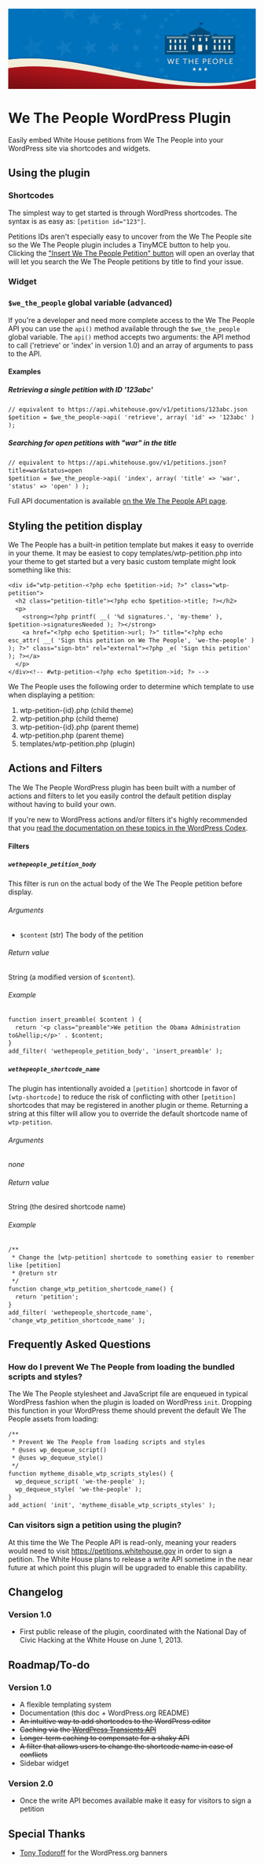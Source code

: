 ![We The People](assets/banner-1544x500.png)
# We The People WordPress Plugin

Easily embed White House petitions from We The People into your WordPress site via shortcodes and widgets.

## Using the plugin

### Shortcodes

The simplest way to get started is through WordPress shortcodes. The syntax is as easy as: `[petition id="123"]`.

Petitions IDs aren't especially easy to uncover from the We The People site so the We The People plugin includes a TinyMCE button to help you. Clicking the ["Insert We The People Petition" button](js/tinymce/insert-petition.png) will open an overlay that will let you search the We The People petitions by title to find your issue.

### Widget

### `$we_the_people` global variable (advanced)

If you're a developer and need more complete access to the We The People API you can use the `api()` method available through the `$we_the_people` global variable. The `api()` method accepts two arguments: the API method to call ('retrieve' or 'index' in version 1.0) and an array of arguments to pass to the API.

#### Examples

##### Retrieving a single petition with ID '123abc'

    // equivalent to https://api.whitehouse.gov/v1/petitions/123abc.json
    $petition = $we_the_people->api( 'retrieve', array( 'id' => '123abc' ) );

##### Searching for open petitions with "war" in the title

    // equivalent to https://api.whitehouse.gov/v1/petitions.json?title=war&status=open
    $petition = $we_the_people->api( 'index', array( 'title' => 'war', 'status' => 'open' ) );

Full API documentation is available [on the We The People API page](https://petitions.whitehouse.gov/developers).

## Styling the petition display

We The People has a built-in petition template but makes it easy to override in your theme. It may be easiest to copy templates/wtp-petition.php into your theme to get started but a very basic custom template might look something like this:

    <div id="wtp-petition-<?php echo $petition->id; ?>" class="wtp-petition">
      <h2 class="petition-title"><?php echo $petition->title; ?></h2>
      <p>
        <strong><?php printf( __( '%d signatures.', 'my-theme' ), $petition->signaturesNeeded ); ?></strong>
        <a href="<?php echo $petition->url; ?>" title="<?php echo esc_attr( __( 'Sign this petition on We The People', 'we-the-people' ) ); ?>" class="sign-btn" rel="external"><?php _e( 'Sign this petition' ); ?></a>
      </p>
    </div><!-- #wtp-petition-<?php echo $petition->id; ?> -->

We The People uses the following order to determine which template to use when displaying a petition:

1. wtp-petition-{id}.php (child theme)
2. wtp-petition.php (child theme)
3. wtp-petition-{id}.php (parent theme)
4. wtp-petition.php (parent theme)
5. templates/wtp-petition.php (plugin)

## Actions and Filters

The We The People WordPress plugin has been built with a number of actions and filters to let you easily control the default petition display without having to build your own.

If you're new to WordPress actions and/or filters it's highly recommended that you [read the documentation on these topics in the WordPress Codex](http://codex.wordpress.org/Plugin_API#Hooks.2C_Actions_and_Filters).

#### Filters

##### `wethepeople_petition_body`

This filter is run on the actual body of the We The People petition before display.

###### Arguments

* `$content` (str) The body of the petition

###### Return value

String (a modified version of `$content`).

###### Example

    function insert_preamble( $content ) {
      return '<p class="preamble">We petition the Obama Administration to&hellip;</p>' . $content;
    }
    add_filter( 'wethepeople_petition_body', 'insert_preamble' );

##### `wethepeople_shortcode_name`

The plugin has intentionally avoided a `[petition]` shortcode in favor of `[wtp-shortcode]` to reduce the risk of conflicting with other `[petition]` shortcodes that may be registered in another plugin or theme. Returning a string at this filter will allow you to override the default shortcode name of `wtp-petition`.

###### Arguments

*none*

###### Return value

String (the desired shortcode name)

###### Example

    /**
     * Change the [wtp-petition] shortcode to something easier to remember like [petition]
     * @return str
     */
    function change_wtp_petition_shortcode_name() {
      return 'petition';
    }
    add_filter( 'wethepeople_shortcode_name', 'change_wtp_petition_shortcode_name' );

## Frequently Asked Questions

### How do I prevent We The People from loading the bundled scripts and styles?

The We The People stylesheet and JavaScript file are enqueued in typical WordPress fashion when the plugin is loaded on WordPress `init`. Dropping this function in your WordPress theme should prevent the default We The People assets from loading:

    /**
     * Prevent We The People from loading scripts and styles
     * @uses wp_dequeue_script()
     * @uses wp_dequeue_style()
     */
    function mytheme_disable_wtp_scripts_styles() {
      wp_dequeue_script( 'we-the-people' );
      wp_dequeue_style( 'we-the-people' );
    }
    add_action( 'init', 'mytheme_disable_wtp_scripts_styles' );

### Can visitors sign a petition using the plugin?

At this time the We The People API is read-only, meaning your readers would need to visit https://petitions.whitehouse.gov in order to sign a petition. The White House plans to release a write API sometime in the near future at which point this plugin will be upgraded to enable this capability.

## Changelog

### Version 1.0

* First public release of the plugin, coordinated with the National Day of Civic Hacking at the White House on June 1, 2013.

## Roadmap/To-do

### Version 1.0

* A flexible templating system
* Documentation (this doc + WordPress.org README)
* ~~An intuitive way to add shortcodes to the WordPress editor~~
* ~~Caching via the [WordPress Transients API](http://codex.wordpress.org/Transients_API)~~
* ~~Longer-term caching to compensate for a shaky API~~
* ~~A filter that allows users to change the shortcode name in case of conflicts~~
* Sidebar widget

### Version 2.0

* Once the write API becomes available make it easy for visitors to sign a petition

## Special Thanks

* [Tony Todoroff](http://www.georgetodoroff.com/) for the WordPress.org banners